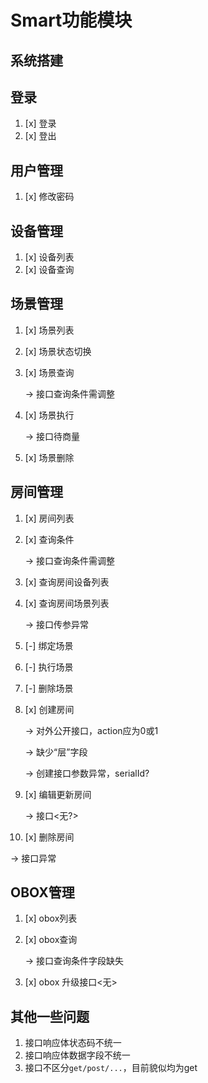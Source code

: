 # Smart功能模块

## 系统搭建

## 登录

1. [x] 登录
2. [x] 登出

## 用户管理

1. [x] 修改密码

## 设备管理

1. [x] 设备列表
2. [x] 设备查询

## 场景管理

1. [x] 场景列表
2. [x] 场景状态切换
3. [x] 场景查询

   -> 接口查询条件需调整

4. [x] 场景执行

   -> 接口待商量

5. [x] 场景删除

## 房间管理

1. [x] 房间列表
2. [x] 查询条件

   -> 接口查询条件需调整

3. [x] 查询房间设备列表


4. [x] 查询房间场景列表

   -> 接口传参异常

5. [-] 绑定场景
6. [-] 执行场景
7. [-] 删除场景

8. [x] 创建房间

   -> 对外公开接口，action应为0或1

   -> 缺少“层”字段

   -> 创建接口参数异常，serialId?


9. [x] 编辑更新房间

   -> 接口<无?>

10. [x] 删除房间

   -> 接口异常

## OBOX管理

1. [x] obox列表
2. [x] obox查询

   -> 接口查询条件字段缺失

3. [x] obox 升级接口<无>



## 其他一些问题

1. 接口响应体状态码不统一
2. 接口响应体数据字段不统一
3. 接口不区分`get/post/...`，目前貌似均为get
